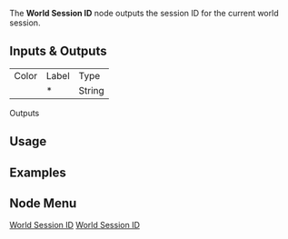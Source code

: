 <languages></languages> <translate> The **World Session ID** node
outputs the session ID for the current world session.

## Inputs & Outputs

|       |       |        |
|-------|-------|--------|
| Color | Label | Type   |
|       | \*    | String |

Outputs

## Usage

## Examples

## Node Menu

</translate>

[World Session ID](Category:Protoflux{{#translation:}} "wikilink")
[World Session ID](Category:Protoflux:World{{#translation:}} "wikilink")
